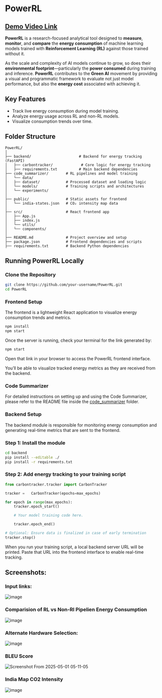 # PowerRL

## [Demo Video Link](https://drive.google.com/file/d/1je4abIiW8LwCTpd34WCPMH8Pb-6ubhtE/view?usp=drive_link)
**PowerRL** is a research-focused analytical tool designed to **measure**, **monitor**, and **compare** the **energy consumption** of machine learning models trained with **Reinforcement Learning (RL)** against those trained without it. 

As the scale and complexity of AI models continue to grow, so does their **environmental footprint**—particularly the **power consumed** during training and inference. **PowerRL** contributes to the **Green AI** movement by providing a visual and programmatic framework to evaluate not just model performance, but also the **energy cost** associated with achieving it.


##  Key Features

- Track live energy consumption during model training.
- Analyze energy usage across RL and non-RL models.
- Visualize consumption trends over time.


##  Folder Structure


```plaintext
PowerRL/
│
├── backend/                      # Backend for energy tracking (FastAPI)
│   ├── carbontracker/             # Core logic for energy tracking     
│   ├── requirements.txt          # Main backend dependencies
├── code_summarizer/        # RL pipelines and model training
│   └── data/ 
│   ├── dataset/            # Processed dataset and loading logic
│   └── models/             # Training scripts and architectures
│   └── experiments/ 
│
├── public/                 # Static assets for frontend
│   └── india-states.json   # CO₂ intensity map data
│
├── src/                    # React frontend app
│   ├── App.js             
│   ├── index.js            
│   └── utils/              
│   └── components/ 
│
├── README.md               # Project overview and setup
├── package.json            # Frontend dependencies and scripts
├── requirements.txt        # Backend Python dependencies

```
## Running PowerRL Locally

###  Clone the Repository

```bash
git clone https://github.com/your-username/PowerRL.git
cd PowerRL
```

### Frontend Setup

The frontend is a lightweight React application to visualize energy consumption trends and metrics.

```bash
npm install
npm start
```

Once the server is running, check your terminal for the link generated by:

```bash
npm start
```

Open that link in your browser to access the PowerRL frontend interface.

You’ll be able to visualize tracked energy metrics as they are received from the backend.

### Code Summarizer

For detailed instructions on setting up and using the Code Summarizer, please refer to the README file inside the [code_summarizer](./code_summarizer) folder.

###  Backend Setup

The backend module is responsible for monitoring energy consumption and generating real-time metrics that are sent to the frontend.

### Step 1: Install the module

```bash
cd backend
pip install --editable ./
pip install -r requirements.txt
```

### Step 2: Add energy tracking to your training script

```python
from carbontracker.tracker import CarbonTracker  

tracker =   CarbonTracker(epochs=max_epochs)

for epoch in range(max_epochs):
    tracker.epoch_start()

    # Your model training code here.

    tracker.epoch_end()

# Optional: Ensure data is finalized in case of early termination
tracker.stop()
```

When you run your training script, a local backend server URL will be printed. Paste that URL into the frontend interface to enable real-time tracking.

## Screenshots:
### Input links:
![image](https://github.com/user-attachments/assets/2461b7d9-29b4-4142-8a5c-369cf2ebd4eb)

### Comparision of RL vs Non-Rl Pipelien Energy Consumption
![image](https://github.com/user-attachments/assets/7b5a346a-54fc-464d-b115-b55fe6495aee)

### Alternate Hardware Selection:
![image](https://github.com/user-attachments/assets/2d108368-a92b-436e-87e6-91904ae88120)

### BLEU Score 

![Screenshot From 2025-05-01 05-11-05](https://github.com/user-attachments/assets/05b87fd1-3cae-42b2-b00c-619cdee47bee)


### India Map CO2 Intensity
![image](https://github.com/user-attachments/assets/db6fc214-623a-46f8-966c-8e6faf969493)







